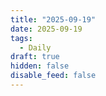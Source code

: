 ```yaml
---
title: "2025-09-19"
date: 2025-09-19
tags:
  - Daily
draft: true
hidden: false
disable_feed: false
---
```


